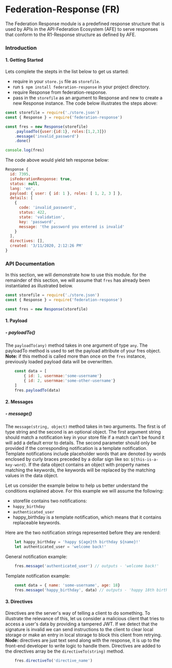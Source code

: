 # Federation-Response (FR)
The Federation Response module is a predefined response structure that is used by APIs in the API-Federation Ecosystem (AFE) to serve responses that conform to the R1-Response structure as defined by AFE.
### Introduction

#### 1. Getting Started
Lets complete the stepts in the list below to get us started:
- require in your <code>store.js</code> file as <code>storefile</code>.
- run <code>$ npm install federation-response</code> in your project directory.
- require Response from federation-response.
- pass in the <code>storefile</code> as an argument to Response and new to create a new Response instance.
The code below illustrates the steps above:
```js
const storefile = require('./store.json')
const { Response } = require('federation-response')

const fres = new Response(storefile)
    .payloadTo({user:{id:1}, roles:[1,2,3]})
    .message('invalid_password')
    .done()

console.log(fres)
```
The code above would yield teh response below:
```js
Response {
  id: 7395,
  isFederationResponse: true,
  status: null,
  lang: 'en',
  payload: { user: { id: 1 }, roles: [ 1, 2, 3 ] },
  details: [
    {
      code: 'invalid_password',
      status: 422,
      state: 'validation',
      key: 'password',
      message: 'the password you entered is invalid'
    }
  ],
  directives: [],
  created: '3/11/2020, 2:12:26 PM'
}
```
### API Documentation
In this section, we will demonstrate how to use this module. for the remainder of this section, we will assume that <code>fres</code> has already been instantiated as illustrated below.
```js
const storefile = require('./store.json')
const { Response } = require('federation-response')

const fres = new Response(storefile)
```
#### 1. Payload

#####  - payloadTo()

The <code>payloadTo(any)</code> method takes in one argument of type <code>any</code>. The payloadTo method is used to set the payload attribute of your fres object. **Note:** if this method is called more than once on the <code>fres</code> instance, previously loaded payload data will be overwritten.
```js
    const data = [
        { id: 1, usernmae:'some-username'}
        { id: 2, usernmae:'some-other-username'}
    ]
    fres.payloadTo(data) 
```

#### 2. Messages 

#####  - message()

The <code>message(string, object)</code> method takes in two arguments. The first is of type string and the second is an optional object. The first argument string should match a notification key in your store file if a match can't be found it will add a default error to details. The second parameter should only be provided if the corresponding notification is a template notification. Template notifications include placeholder words that are denoted by words enclosed by curly braces preceded by a dollar sign like so: <code>${this-is-a-key-word}</code>. If the data object contains an object with property names matching the keywords, the keywords will be replaced by the matching values in the data object. 

Let us consider the example below to help us better understand the conditions explained above. For this example we will assume the following:
- storefile contains two notifications: 
 - <code>happy_birthday</code>
 - <code>authenticated_user</code>
- happy_birthday is a template notification, which means that it contains replaceable keywords.

Here are the two notification strings represented before they are renderd:
```js
    let happy_birthday = 'happy ${age}th birthday ${name}!'
    let authenticated_user = 'welcome back!'
```

General notification example:
```js
    fres.message('authenticated_user') // outputs - 'welcome back!'
```

Template notification example:
```js
    const data = { name: 'some-username', age: 18}
    fres.message('happy_birthday', data) // outputs - 'happy 18th birthday some-username!'
```
#### 3. Directives  
Directives are the server's way of telling a client to do something. To illustrate the relevance of this, let us consider a malicious client that tries to access a user's data by providing a tampered JWT. If we detect that the signature is invalid we can send instructions to the client to clear local storage or make an entry in local storage to block this client from retrying. **Node:** directives are just text send along with the response, it is up to the front-end developer to write logic to handle them. Directives are added to the directives array be the <code>directiveTo(string)</code> method.

```js
    fres.directiveTo('directive_name') 
```

